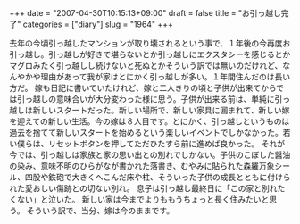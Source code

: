 +++
date = "2007-04-30T10:15:13+09:00"
draft = false
title = "お引っ越し完了"
categories = ["diary"]
slug = "1964"
+++

去年の今頃引っ越したマンションが取り壊されるという事で、１年後の今再度お引っ越し。引っ越しが好きで堪らないとか引っ越しにエクスタシーを感じるとかマグロみたく引っ越しし続けないと死ぬとかそういう訳では無いのだけれど、なんやかや理由があって我が家はとにかく引っ越しが多い。１年間住んだのは長い方だ。
嫁も日記に書いていたけれど、嫁と二人きりの頃と子供が出来てからでは引っ越しの意味合いが大分変わった様に思う。子供が出来る前は、単純に引っ越しは新しいスタートだった。新しい場所で、新しい家具に囲まれて、新しい嫁を迎えての新しい生活。今の嫁は８人目です。とにかく、引っ越しというものは過去を捨てて新しいスタートを始めるという楽しいイベントでしかなかった。若い僕らは、リセットボタンを押してただひたすら前に進めば良かった。
それが今では、引っ越しは家族と家の思い出との別れでしかない。子供のこぼした醤油の染み、意味不明のひらがなが書かれた落書き、むやみに貼られた森羅万象シール、四股や鉄砲で大きくへこんだ床や柱、そういった子供の成長とともに付けられた愛おしい傷跡との切ない別れ。
息子は引っ越し最終日に「この家と別れたくない」と泣いた。
新しい家は今までよりももうちょっと長く住みたいと思う。
そういう訳で、当分、嫁は今のままです。
